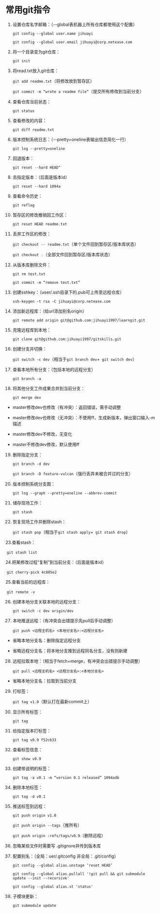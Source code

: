 # 常用git指令

1. 设置仓库名字邮箱：（--global表机器上所有仓库都使用这个配置）

   `git config --global user.name jihuayi`

   `git config --global user.email jihuayi@corp.netease.com`

2. 将一个目录变为git仓库：

   `git init`

3. 将read.txt放入git仓库：

   `git add readme.txt`（将修改放到暂存区）

   `git commit -m “wrote a readme file”`（提交所有修改到当前分支）

4. 查看仓库当前状态：

   `git status`

5. 查看修改的内容：

   `git diff readme.txt`

6. 版本控制系统日志：（--pretty=oneline表输出信息简化一行）

   `git log --pretty=oneline`

7. 回退版本：

   `git reset --hard HEAD^`

8. 去指定版本：（后面是版本id）

   `git reset --hard 1094a`

9. 查看命令历史：

   `git reflog`

10. 暂存区的修改撤销回工作区：

    `git reset HEAD readme.txt`

11. 丢弃工作区的修改：

    `git checkout -- readme.txt`（单个文件回到暂存区/版本库状态）

    `git checkout .`（全部文件回到暂存区/版本库状态）

12. 从版本库删除文件：

    `git rm test.txt`

    `git commit -m “remove test.txt”`

13. 创建sshkey：（user/.ssh目录下的.pub可上传至远程仓库）

    `ssh-keygen -t rsa -C jihuayi@corp.netease.com`

14. 添加新远程库：（给url添加别名origin）

    `git remote add origin git@github.com:jihuayi1997/learngit.git`

15. 克隆远程库到本地：

    `git clone git@github.com:jihuayi1997/gitskills.git`

16. 创建分支并切换：

    `git switch -c dev`（相当于`git branch dev`+` git switch dev`）

17. 查看本地所有分支：（包括本地的远程分支）

    `git branch -a`

18. 将其他分支工作成果合并到当前分支： 

    `git merge dev`

* master修改dev也修改（有冲突）：返回错误，需手动调整

* master修改dev也修改（无冲突）：不使用ff，生成新版本，弹出窗口输入-m描述

* master修改dev不修改，无变化

* master不修改dev修改，默认使用ff 

19. 删除指定分支：

    `git branch -d dev`

    `git branch -D feature-vulcan`（强行丢弃未被合并过的分支）

20. 版本控制系统分支图：

    `git log --graph --pretty=oneline --abbrev-commit`

21. 储存现场工作：

    `git stash`

22. 恢复现场工作并删除stash：

    `git stash pop`（相当于`git stash apply`+` git stash drop`）

23.查看stash：

​	`git stash list`

24.把某修改过程“复制”到当前分支：（后面是版本id）

​	`git cherry-pick 4c805e2`

25.查看当前的远程库：

​	`git remote -v`

26. 创建本地分支关联本地的远程分支：

    `git switch -c dev origin/dev`

27. 本地推送远程：（有冲突会出错提示先pull后手动调整）

    `git push <远程主机名> <本地分支名>:<远程分支名>`

* 省略本地分支名：删除指定远程分支

* 省略远程分支名：将本地分支推到远程同名分支，没有则新建

28. 远程拉取本地：（相当于fetch+merge，有冲突会出错提示手动调整）

    `git pull <远程主机名> <远程分支名>:<本地分支名>`

* 省略本地分支名：拉取到当前分支

29. 打标签：

    `git tag v1.0`（默认打在最新commit上）

30. 显示所有标签：

    `git tag`

31. 给指定版本打标签：

    `git tag v0.9 f52c633`

32. 查看标签信息：

    `git show v0.9`

33. 创建带说明的标签：

    `git tag -a v0.1 -m “version 0.1 released” 1094adb`

34. 删除本地标签：

    `git tag -d v0.1`

35. 推送标签到远程：

    `git push origin v1.0`

    `git push origin --tags`（推所有）

    `git push origin :refs/tags/v0.9`（删除远程）

36. 忽略某些文件时需要写 .gitignore并传到版本库

37. 配置别名：（全局：uer/.gitconfig 非全局：.git/config）

    `git config --global alias.unstage ‘reset HEAD’`

    `git config --global alias.pullall '!git pull && git submodule update --init --recursive'`

    `git config --global alias.st 'status'`

38. 子模块更新：

    `git submodule update`
